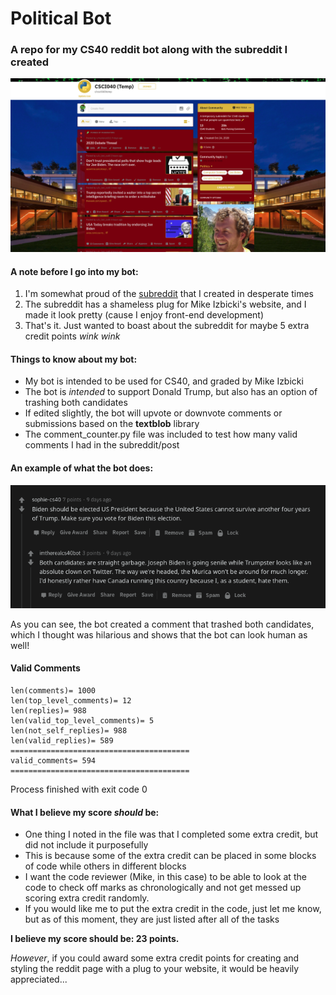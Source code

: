 # Political Bot

### A repo for my CS40 reddit bot along with the subreddit I created

![A screenshot of the subreddit](subreddit.png)

#### A note before I go into my bot:

1. I'm somewhat proud of the [subreddit](https://www.reddit.com/r/csci040temp/) that I created in desperate times
2. The subreddit has a shameless plug for Mike Izbicki's website, and I made it look pretty (cause I enjoy front-end development)
3. That's it. Just wanted to boast about the subreddit for maybe 5 extra credit points *wink wink*

#### Things to know about my bot:

* My bot is intended to be used for CS40, and graded by Mike Izbicki
* The bot is *intended* to support Donald Trump, but also has an option of trashing both candidates
* If edited slightly, the bot will upvote or downvote comments or submissions based on the **textblob** library
* The comment_counter.py file was included to test how many valid comments I had in the subreddit/post

#### An example of what the bot does:

![A screenshot of something I liked that the bot did](botexample.png)

As you can see, the bot created a comment that trashed both candidates, which I thought was hilarious and shows that the bot can look human as well!

#### Valid Comments

```
len(comments)= 1000
len(top_level_comments)= 12
len(replies)= 988
len(valid_top_level_comments)= 5
len(not_self_replies)= 988
len(valid_replies)= 589
========================================
valid_comments= 594
========================================
```

Process finished with exit code 0

#### What I believe my score *should* be:

* One thing I noted in the file was that I completed some extra credit, but did not include it purposefully
* This is because some of the extra credit can be placed in some blocks of code while others in different blocks
* I want the code reviewer (Mike, in this case) to be able to look at the code to check off marks as chronologically and not get messed up scoring extra credit randomly.
* If you would like me to put the extra credit in the code, just let me know, but as of this moment, they are just listed after all of the tasks

**I believe my score should be: **23 points**.**

*However*, if you could award some extra credit points for creating and styling the reddit page with a plug to your website, it would be heavily appreciated...

